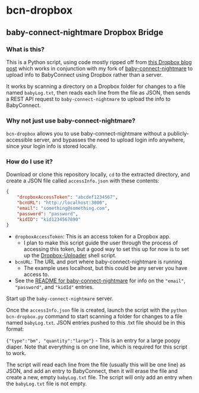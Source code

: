 # bcn-dropbox

## baby-connect-nightmare Dropbox Bridge

### What is this?

This is a Python script, using code mostly ripped off from [this Dropbox blog post](https://blogs.dropbox.com/developers/2013/11/low-latency-notification-of-dropbox-file-changes/) which works in conjunction with my fork of [baby-connect-nightmare](https://github.com/catichenor/baby-connect-nightmare) to upload info to BabyConnect using Dropbox rather than a server.

It works by scanning a directory on a Dropbox folder for changes to a file named `babyLog.txt`, then reads each line from the file as JSON, then sends a REST API request to `baby-connect-nightmare` to upload the info to BabyConnect.

### Why not just use baby-connect-nightmare?

`bcn-dropbox` allows you to use baby-connect-nightmare without a publicly-accessible server, and bypasses the need to upload login info anywhere, since your login info is stored locally.

### How do I use it?

Download or clone this repository locally, `cd` to the extracted directory, and create a JSON file called `accessInfo.json` with these contents:

```JSON
{
    "dropboxAccessToken": "abcdef1234567",
    "bcnURL": "http://localhost:3000",
    "email": "something@something.com",
    "password": "password",
    "kidID": "kid1234567890"
}
```

* `dropboxAccessToken`: This is an access token for a Dropbox app. 
    - I plan to make this script guide the user through the process of accessing this token, but a good way to set this up for now is to set up the [Dropbox-Uploader](https://github.com/andreafabrizi/Dropbox-Uploader) shell script.
* `bcnURL`: The URL and port where baby-connect-nightmare is running
    - The example uses localhost, but this could be any server you have access to.
* See the [README for baby-connect-nightmare](https://github.com/catichenor/baby-connect-nightmare/blob/master/README.md) for info on the `"email"`, `"password"`, and `"kidId"` entries.

Start up the `baby-connect-nightmare` server.

Once the `accessInfo.json` file is created, launch the script with the `python bcn-dropbox.py` command to start scanning a folder for changes to a file named `babyLog.txt`. JSON entries pushed to this .txt file should be in this format:

`{"type":"bm", "quantity":"large"}` - This is an entry for a large poopy diaper. Note that everything is on one line, which is required for this script to work.

The script will read each line from the file (usually this will be one line) as JSON, and add an entry to BabyConnect, then it will erase the file and create a new, empty `babyLog.txt` file. The script will only add an entry when the `babyLog.txt` file is not empty.
